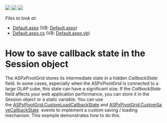 <!-- default badges list -->
![](https://img.shields.io/endpoint?url=https://codecentral.devexpress.com/api/v1/VersionRange/128577795/13.1.8%2B)
[![](https://img.shields.io/badge/Open_in_DevExpress_Support_Center-FF7200?style=flat-square&logo=DevExpress&logoColor=white)](https://supportcenter.devexpress.com/ticket/details/E2229)
[![](https://img.shields.io/badge/📖_How_to_use_DevExpress_Examples-e9f6fc?style=flat-square)](https://docs.devexpress.com/GeneralInformation/403183)
<!-- default badges end -->
<!-- default file list -->
*Files to look at*:

* [Default.aspx](./CS/WebSite/Default.aspx) (VB: [Default.aspx](./VB/WebSite/Default.aspx))
* [Default.aspx.cs](./CS/WebSite/Default.aspx.cs) (VB: [Default.aspx.vb](./VB/WebSite/Default.aspx.vb))
<!-- default file list end -->
# How to save callback state in the Session object


<p>The ASPxPivotGrid stores its intermediate state in a hidden <em>CallbackState</em> field. In some cases, especially when the ASPxPivotGrid is connected to a large OLAP cube, this state can have a significant size. If the <em>CallbackState</em> field affects your web application performance, you can store it in the Session object or a static variable. You can use the <a href="https://documentation.devexpress.com/#AspNet/DevExpressWebASPxPivotGridASPxPivotGrid_CustomLoadCallbackStatetopic">ASPxPivotGrid.CustomLoadCallbackState</a> and <a href="https://documentation.devexpress.com/#AspNet/DevExpressWebASPxPivotGridASPxPivotGrid_CustomSaveCallbackStatetopic">ASPxPivotGrid.CustomSaveCallbackState</a>  events to implement a custom saving / loading mechanism. This example demonstrates how to do this.</p>

<br/>


